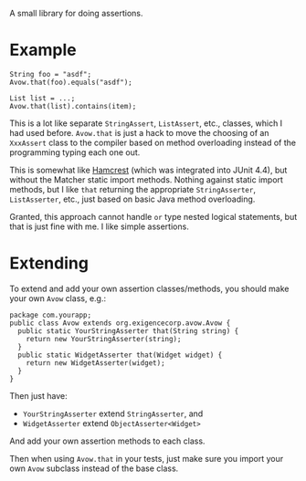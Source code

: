 
A small library for doing assertions.

Example
=======

    String foo = "asdf";
    Avow.that(foo).equals("asdf");

    List list = ...;
    Avow.that(list).contains(item);

This is a lot like separate `StringAssert`, `ListAssert`, etc., classes, which I had used before. `Avow.that` is just a hack to move the choosing of an `XxxAssert` class to the compiler based on method overloading instead of the programming typing each one out.

This is somewhat like [Hamcrest][1] (which was integrated into JUnit 4.4), but without the Matcher static import methods. Nothing against static import methods, but I like `that` returning the appropriate `StringAsserter`, `ListAsserter`, etc., just based on basic Java method overloading.

Granted, this approach cannot handle `or` type nested logical statements, but that is just fine with me. I like simple assertions.

[1]: http://code.google.com/p/hamcrest/

Extending
=========

To extend and add your own assertion classes/methods, you should make your own `Avow` class, e.g.:

    package com.yourapp;
    public class Avow extends org.exigencecorp.avow.Avow {
      public static YourStringAsserter that(String string) {
        return new YourStringAsserter(string);
      }
      public static WidgetAsserter that(Widget widget) {
        return new WidgetAsserter(widget);
      }
    }

Then just have:

* `YourStringAsserter` extend `StringAsserter`, and
* `WidgetAsserter` extend `ObjectAsserter<Widget>`

And add your own assertion methods to each class.

Then when using `Avow.that` in your tests, just make sure you import your own `Avow` subclass instead of the base class.

